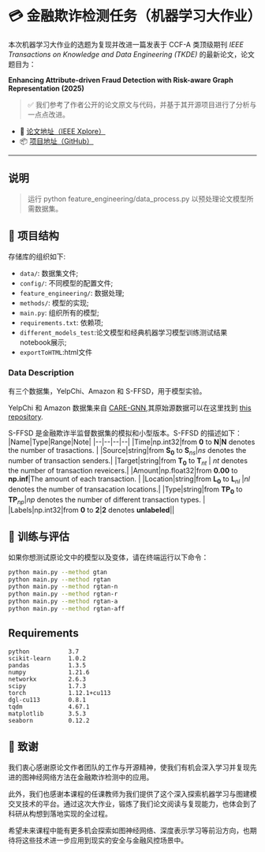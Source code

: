 # 💳 金融欺诈检测任务（机器学习大作业）

本次机器学习大作业的选题为复现并改进一篇发表于 CCF-A 类顶级期刊 *IEEE Transactions on Knowledge and Data Engineering (TKDE)* 的最新论文，论文题目为：

**Enhancing Attribute-driven Fraud Detection with Risk-aware Graph Representation (2025)**

> ✅ 我们参考了作者公开的论文原文与代码，并基于其开源项目进行了分析与一点点改进。

- 📄 [论文地址（IEEE Xplore）](https://ieeexplore.ieee.org/document/10470584)
- 📦 [项目地址（GitHub）](https://github.com/AI4Risk/antifraud)

---
## 说明
> 运行 python feature_engineering/data_process.py 以预处理论文模型所需数据集。

## 📁 项目结构

存储库的组织如下:
- `data/`: 数据集文件;
- `config/`: 不同模型的配置文件;
- `feature_engineering/`: 数据处理;
- `methods/`: 模型的实现;
- `main.py`: 组织所有的模型;
- `requirements.txt`: 依赖项;
- `different_models_test`:论文模型和经典机器学习模型训练测试结果notebook展示;
- `exportToHTML`:html文件

### Data Description

有三个数据集，YelpChi、Amazon 和 S-FFSD，用于模型实验。

<!-- YelpChi and Amazon can be downloaded from [here](https://github.com/YingtongDou/CARE-GNN/tree/master/data) or [dgl.data.FraudDataset](https://docs.dgl.ai/api/python/dgl.data.html#fraud-dataset).

Put them in `/data` directory and run `unzip /data/Amazon.zip` and `unzip /data/YelpChi.zip` to unzip the datasets. -->

YelpChi 和 Amazon 数据集来自 [CARE-GNN](https://dl.acm.org/doi/abs/10.1145/3340531.3411903),其原始源数据可以在这里找到 [this repository](https://github.com/YingtongDou/CARE-GNN/tree/master/data).

S-FFSD 是金融欺诈半监督数据集的模拟和小型版本。S-FFSD 的描述如下：
|Name|Type|Range|Note|
|--|--|--|--|
|Time|np.int32|from $\mathbf{0}$ to $\mathbf{N}$|$\mathbf{N}$ denotes the number of trasactions.  |
|Source|string|from $\mathbf{S_0}$ to $\mathbf{S}_{ns}$|$ns$ denotes the number of transaction senders.|
|Target|string|from $\mathbf{T_0}$  to $\mathbf{T}_{nt}$ | $nt$ denotes the number of transaction reveicers.|
|Amount|np.float32|from **0.00** to **np.inf**|The amount of each transaction. |
|Location|string|from $\mathbf{L_0}$  to $\mathbf{L}_{nl}$ |$nl$ denotes the number of transacation locations.|
|Type|string|from $\mathbf{TP_0}$ to $\mathbf{TP}_{np}$|$np$ denotes the number of different transaction types. |
|Labels|np.int32|from **0** to **2**|**2** denotes **unlabeled**||

## 🚀 训练与评估

如果你想测试原论文中的模型以及变体，请在终端运行以下命令：

```bash
python main.py --method gtan
python main.py --method rgtan
python main.py --method rgtan-n
python main.py --method rgtan-r
python main.py --method rgtan-a
python main.py --method rgtan-aff
```

## Requirements
```
python           3.7
scikit-learn     1.0.2
pandas           1.3.5
numpy            1.21.6
networkx         2.6.3
scipy            1.7.3
torch            1.12.1+cu113
dgl-cu113        0.8.1
tqdm             4.67.1
matplotlib       3.5.3
seaborn          0.12.2
```
## 🙏 致谢
我们衷心感谢原论文作者团队的工作与开源精神，使我们有机会深入学习并复现先进的图神经网络方法在金融欺诈检测中的应用。

此外，我们也感谢本课程的任课教师为我们提供了这个深入探索机器学习与图建模交叉技术的平台。通过这次大作业，锻炼了我们论文阅读与复现能力，也体会到了科研从构想到落地实现的全过程。

希望未来课程中能有更多机会探索如图神经网络、深度表示学习等前沿方向，也期待将这些技术进一步应用到现实的安全与金融风控场景中。
